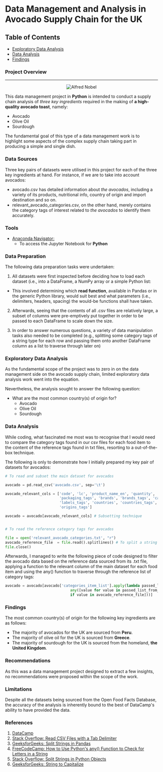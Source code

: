 # Data Management and Analysis in Avocado Supply Chain for the UK

## Table of Contents

- [Exploratory Data Analysis](#exploratory-data-analysis)
- [Data Analysis](#data-analysis)
- [Findings](#findings)

### Project Overview
---

<p align="center">
  <img src="https://github.com/OzzyGoylusun/Python.Data-Management-in-Avocado-Supply-Chain/blob/main/Visuals/Avocados.jpeg"
 alt="Alfred Nobel">
</p>

This data management project in **Python** is intended to conduct a supply chain analysis of *three key ingredients* required in the making of **a high-quality avocado toast**, namely:

- Avocado
- Olive Oil
- Sourdough
  
The fundamental goal of this type of a data management work is to highlight some aspects of the complex supply chain taking part in producing a simple and single dish.

### Data Sources

Three key pairs of datasets were utilised in this project for each of the three key ingredients at hand. For instance, if we are to take into account avocados:

- avocado.csv has detailed information about *the avocados*, including a variety of its products, nutritional info, country of origin and import destination and so on.
- relevant_avocado_categories.csv, on the other hand, merely contains the category tags of interest related to *the avocados* to identify them accurately.


### Tools

- [Anaconda Navigator: ](https://www.anaconda.com/download)
  - To access the Jupyter Notebook for **Python**


### Data Preparation

The following data preparation tasks were undertaken:

1. All datasets were first inspected before deciding how to load each dataset (i.e., into a DataFrame, a NumPy array or a simple Python list:
  - This involved determining which **read function**, available in Pandas or in the generic Python library, would suit best and what parameters (i.e., delimiters, headers, spacing) the would-be functions shall have taken.

2. Afterwards, seeing that the contents of all .csv files are relatively large, a subset of columns were pre-emptively put together in order to be passed to each DataFrame to scale down the size.

3. In order to answer numerous questions, a variety of data manipulation tasks also needed to be completed (e.g., splitting some category tags of a string type for each row and passing them onto another DataFrame column as a list to traverse through later on)


### Exploratory Data Analysis

As the fundamental scope of the project was to zero in on the data management side on the avocado supply chain, limited exploratory data analysis work went into the equation.

Nevertheless, the analysis sought to answer the following question:

- What are the most common country(s) of origin for?
  - Avocado
  - Olive Oil
  - Sourdough


### Data Analysis

While coding, what fascinated me most was to recognise that I would need to compare the category tags found in our csv files for each food item to the content of the reference tags found in txt files, resorting to a out-of-the-box technique.

The following is only to demonstrate how I initially prepared my key pair of datasets for avocados:

```python
# To read and subset the main dataset for avocados

avocado = pd.read_csv('avocado.csv', sep='\t')

avocado_relevant_cols = ['code', 'lc', 'product_name_en', 'quantity', 'serving_size',
                         'packaging_tags', 'brands', 'brands_tags', 'categories_tags',
                         'labels_tags', 'countries', 'countries_tags', 'origins',
                         'origins_tags']

avocado = avocado[avocado_relevant_cols] # Subsetting technique


# To read the reference category tags for avocados

file = open('relevant_avocado_categories.txt', "r")
avocado_reference_file  = file.read().splitlines() # To split a string into a list
file.close()
```
Afterwards, I managed to write the following piece of code designed to filter the avocado data based on the reference data sourced from its .txt file, applying a function to the relevant column of the main dataset for each food item and using the any() function to traverse through the reference list of category tags:

```python
avocado = avocado[avocado['categories_item_list'].apply(lambda passed_list_from_avocado:
                              any([value for value in passed_list_from_avocado
                              if value in avocado_reference_file]))]
```

### Findings

The most common country(s) of origin for the following key ingredients are as follows:

  - The majority of avocados for the UK are sourced from **Peru**.
  - The majority of olive oil for the UK is sourced from **Greece**.
  - The majority of sourdough for the UK is sourced from the homeland, **the United Kingdom**.

### Recommendations

As this was a data management project designed to extract a few insights, no recommendations were proposed within the scope of the work.

### Limitations

Despite all the datasets being sourced from the Open Food Facts Database, the accuracy of the analysis is inherently bound to the best of DataCamp's ability to have provided the data.


### References

1. [DataCamp](https://www.datacamp.com/)
2. [Stack Overflow: Read CSV Files with a Tab Delimiter](https://stackoverflow.com/questions/21546739/load-data-from-txt-with-pandas)
3. [GeeksforGeeks: Split Strings in Pandas](https://www.geeksforgeeks.org/python-pandas-split-strings-into-two-list-columns-using-str-split/)
4. [FreeCodeCamp: How to Use Python's any() Function to Check for Letters in a String](https://www.freecodecamp.org/news/python-any-and-all-functions-explained-with-examples/)
5. [Stack Overflow: Split Strings in Python Objects](https://stackoverflow.com/questions/50848764/split-string-into-two-parts-only)
6. [GeeksforGeeks: String to Capitalize](https://www.geeksforgeeks.org/string-capitalize-python/)
